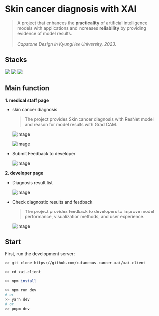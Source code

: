 # Skin cancer diagnosis with XAI
> A project that enhances the **practicality** of artificial intelligence models with applications and increases **reliability** by providing evidence of model results.<br/><br/>
*Capstone Design in KyungHee University, 2023.*

## Stacks
<p align="left">
<img src="https://img.shields.io/badge/typescript-3776AB?style=for-the-badge&logo=typescript&logoColor=white">
<img src="https://img.shields.io/badge/Next.js-000000?style=flat-square&logo=Next.js&logoColor=white">
<img src="https://img.shields.io/badge/Storybook-FF4785?style=flat-square&logo=Storybook&logoColor=white"/>
</p>

## Main function
**1. medical staff page**
   - skin cancer diagnosis
     > The project provides Skin cancer diagnosis with ResNet model  and reason for model results with Grad CAM.

     ![image](https://github.com/skin-cancer-xai/xai-client/assets/72721839/2cd7a4ed-1ec5-4d0a-ad36-559d85665916)


     ![image](https://github.com/skin-cancer-xai/xai-client/assets/72721839/8449802c-65fe-43a9-a97d-74f7c75f2107)



   - Submit Feedback to developer

     ![image](https://github.com/skin-cancer-xai/xai-client/assets/72721839/f6878111-495f-4737-8b94-ab4990ad10f5)

     

   
  
**2. developer page**
   - Diagnosis result list
     
     ![image](https://github.com/skin-cancer-xai/xai-client/assets/72721839/feccd522-4423-4a75-91ca-0b280b9bc579)


   - Check diagnostic results and feedback
     > The project provides feedback to developers to improve model performance, visualization methods, and user experience.

     ![image](https://github.com/skin-cancer-xai/xai-client/assets/72721839/720f04e4-4ffb-4d06-a993-ee905c08a702)



## Start

First, run the development server:

```bash
>> git clone https://github.com/cutaneous-cancer-xai/xai-client

>> cd xai-client

>> npm install

>> npm run dev
# or
>> yarn dev
# or
>> pnpm dev
```
